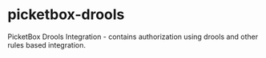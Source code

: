 picketbox-drools
================

PicketBox Drools Integration - contains authorization using drools and other rules based integration.